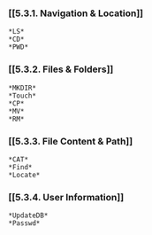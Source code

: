 ### [[5.3.1. Navigation & Location]]
	*LS*
	*CD*
	*PWD*
### [[5.3.2. Files & Folders]]
	*MKDIR*
	*Touch*
	*CP*
	*MV*
	*RM*
### [[5.3.3. File Content & Path]]
	*CAT*
	*Find*
	*Locate*
### [[5.3.4. User Information]]
	*UpdateDB*
	*Passwd*